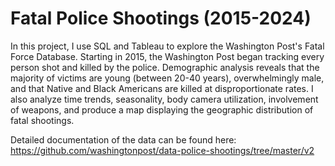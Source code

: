 # Fatal Police Shootings (2015-2024)
In this project, I use SQL and Tableau to explore the Washington Post's Fatal Force Database. Starting in 2015, the Washington Post began tracking every person shot and killed by the police. Demographic analysis reveals that the majority of victims are young (between 20-40 years), overwhelmingly male, and that Native and Black Americans are killed at disproportionate rates. I also analyze time trends, seasonality, body camera utilization, involvement of weapons, and produce a map displaying the geographic distribution of fatal shootings. 

Detailed documentation of the data can be found here: https://github.com/washingtonpost/data-police-shootings/tree/master/v2

